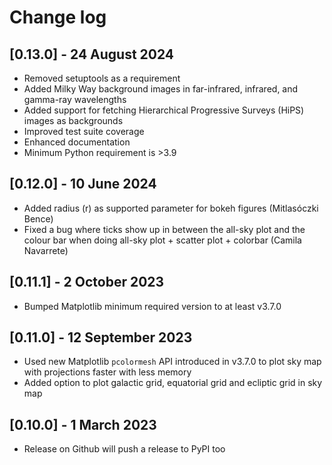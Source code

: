 # Change log

## [0.13.0] - 24 August 2024
- Removed setuptools as a requirement
- Added Milky Way background images in far-infrared, infrared, and gamma-ray wavelengths
- Added support for fetching Hierarchical Progressive Surveys (HiPS) images as backgrounds
- Improved test suite coverage
- Enhanced documentation
- Minimum Python requirement is >3.9

## [0.12.0] - 10 June 2024
- Added radius (r) as supported parameter for bokeh figures (Mitlasóczki Bence)
- Fixed a bug where ticks show up in between the all-sky plot and the colour bar when doing all-sky plot + scatter plot + colorbar (Camila Navarrete)

## [0.11.1] - 2 October 2023
- Bumped Matplotlib minimum required version to at least v3.7.0

## [0.11.0] - 12 September 2023
- Used new Matplotlib `pcolormesh` API introduced in v3.7.0 to plot sky map with projections faster with less memory
- Added option to plot galactic grid, equatorial grid and ecliptic grid in sky map

## [0.10.0] - 1 March 2023
- Release on Github will push a release to PyPI too
